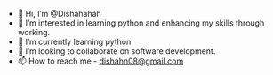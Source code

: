 - 👋 Hi, I’m @Dishahahah
- 👀 I’m interested in learning python and enhancing my skills through working.
- 🌱 I’m currently learning python
- 💞️ I’m looking to collaborate on software development.
- 📫 How to reach me - dishahn08@gmail.com

<!---
Dishahahah/Dishahahah is a ✨ special ✨ repository because its `README.md` (this file) appears on your GitHub profile.
You can click the Preview link to take a look at your changes.
--->
